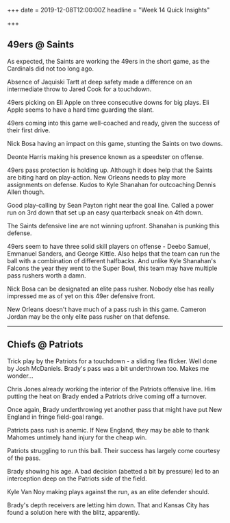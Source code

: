 +++
date = 2019-12-08T12:00:00Z
headline = "Week 14 Quick Insights"

+++
## 49ers @ Saints

As expected, the Saints are working the 49ers in the short game, as the Cardinals did not too long ago.

Absence of Jaquiski Tartt at deep safety made a difference on an intermediate throw to Jared Cook for a touchdown.

49ers picking on Eli Apple on three consecutive downs for big plays. Eli Apple seems to have a hard time guarding the slant.

49ers coming into this game well-coached and ready, given the success of their first drive.

Nick Bosa having an impact on this game, stunting the Saints on two downs.

Deonte Harris making his presence known as a speedster on offense.

49ers pass protection is holding up. Although it does help that the Saints are biting hard on play-action. New Orleans needs to play more assignments on defense. Kudos to Kyle Shanahan for outcoaching Dennis Allen though.

Good play-calling by Sean Payton right near the goal line. Called a power run on 3rd down that set up an easy quarterback sneak on 4th down. 

The Saints defensive line are not winning upfront. Shanahan is punking this defense.

49ers seem to have three solid skill players on offense - Deebo Samuel, Emmanuel Sanders, and George Kittle. Also helps that the team can run the ball with a combination of different halfbacks. And unlike Kyle Shanahan's Falcons the year they went to the Super Bowl, this team may have multiple pass rushers worth a damn.

Nick Bosa can be designated an elite pass rusher. Nobody else has really impressed me as of yet on this 49er defensive front.

New Orleans doesn't have much of a pass rush in this game. Cameron Jordan may be the only elite pass rusher on that defense.

***

## Chiefs @ Patriots

Trick play by the Patriots for a touchdown - a sliding flea flicker. Well done by Josh McDaniels. Brady's pass was a bit underthrown too. Makes me wonder... 

Chris Jones already working the interior of the Patriots offensive line. Him putting the heat on Brady ended a Patriots drive coming off a turnover.

Once again, Brady underthrowing yet another pass that might have put New England in fringe field-goal range.

Patriots pass rush is anemic. If New England, they may be able to thank Mahomes untimely hand injury for the cheap win.

Patriots struggling to run this ball. Their success has largely come courtesy of the pass.

Brady showing his age. A bad decision (abetted a bit by pressure) led to an interception deep on the Patriots side of the field.

Kyle Van Noy making plays against the run, as an elite defender should.

Brady's depth receivers are letting him down. That and Kansas City has found a solution here with the blitz, apparently. 